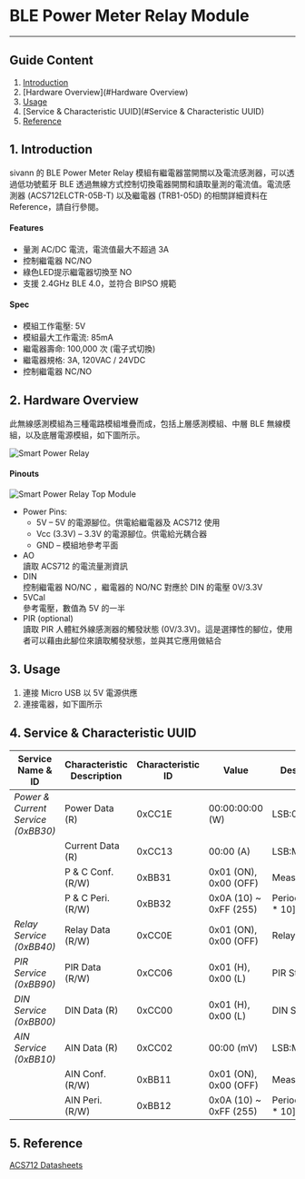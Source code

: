 # BLE Power Meter Relay Module  
---  

## Guide Content  

1. [Introduction](#Introduction)  
2. [Hardware Overview](#Hardware Overview)  
3. [Usage](#Usage)  
4. [Service & Characteristic UUID](#Service & Characteristic UUID)  
5. [Reference](#Reference)  


<a name="Introduction"></a>
## 1. Introduction  

sivann 的 BLE Power Meter Relay 模組有繼電器當開關以及電流感測器，可以透過低功號藍牙 BLE 透過無線方式控制切換電器開關和讀取量測的電流值。電流感測器 (ACS712ELCTR-05B-T) 以及繼電器 (TRB1-05D) 的相關詳細資料在 Reference，請自行參閱。  

#### Features  
 * 量測 AC/DC 電流，電流值最大不超過 3A  
 * 控制繼電器 NC/NO  
 * 綠色LED提示繼電器切換至 NO  
 * 支援 2.4GHz BLE 4.0，並符合 BIPSO 規範  

#### Spec  
 * 模組工作電壓: 5V  
 * 模組最大工作電流: 85mA  
 * 繼電器壽命: 100,000 次 (電子式切換)  
 * 繼電器規格: 3A, 120VAC / 24VDC  
 * 控制繼電器 NC/NO  


<a name="Hardware Overview"></a>
## 2. Hardware Overview  

此無線感測模組為三種電路模組堆疊而成，包括上層感測模組、中層 BLE 無線模組，以及底層電源模組，如下圖所示。  

![Smart Power Relay](http://i.imgur.com/P35N7FNl.png "Smart Power Relay")  

#### Pinouts  

![Smart Power Relay Top Module](http://i.imgur.com/GWADze7m.png "Smart Power Relay Top Module")  

* Power Pins:  
  * 5V – 5V 的電源腳位。供電給繼電器及 ACS712 使用  
  * Vcc (3.3V) – 3.3V 的電源腳位。供電給光耦合器  
  * GND – 模組地參考平面   
* AO  
  讀取 ACS712 的電流量測資訊  
* DIN  
  控制繼電器 NO/NC ，繼電器的 NO/NC 對應於 DIN 的電壓 0V/3.3V  
* 5VCal  
  參考電壓，數值為 5V 的一半  
* PIR (optional)  
  讀取 PIR 人體紅外線感測器的觸發狀態 (0V/3.3V)。這是選擇性的腳位，使用者可以藉由此腳位來讀取觸發狀態，並與其它應用做結合  


<a name="Usage"></a>
## 3. Usage  

1. 連接 Micro USB 以 5V 電源供應  
2. 連接電器，如下圖所示  


<a name="Service & Characteristic UUID"></a>
## 4. Service & Characteristic UUID  

|        Service Name & ID             |  Characteristic Description  |  Characteristic ID  |  Value                   |  Description               |  
|--------------------------------------|------------------------------|---------------------|--------------------------|----------------------------|  
|  *Power & Current Service (0xBB30)*  |  Power Data (R)              |  0xCC1E             |  00:00:00:00 (W)         |  LSB:00:00:MSB             |  
|                                      |  Current Data (R)            |  0xCC13             |  00:00 (A)               |  LSB:MSB                   |  
|                                      |  P & C Conf. (R/W)           |  0xBB31             |  0x01 (ON), 0x00 (OFF)   |  Measurement               |  
|                                      |  P & C Peri. (R/W)           |  0xBB32             |  0x0A (10) ~ 0xFF (255)  |  Period = [Input * 10] ms  |  
|  *Relay Service (0xBB40)*            |  Relay Data (R/W)            |  0xCC0E             |  0x01 (ON), 0x00 (OFF)   |  Relay State               |  
|  *PIR Service (0xBB90)*              |  PIR Data (R/W)              |  0xCC06             |  0x01 (H), 0x00 (L)      |  PIR Status                |  
|  *DIN Service (0xBB00)*              |  DIN Data (R)                |  0xCC00             |  0x01 (H), 0x00 (L)      |  DIN Status                |  
|  *AIN Service (0xBB10)*              |  AIN Data (R)                |  0xCC02             |  00:00 (mV)              |  LSB:MSB                   |  
|                                      |  AIN Conf. (R/W)             |  0xBB11             |  0x01 (ON), 0x00 (OFF)   |  Measurement               |  
|                                      |  AIN Peri. (R/W)             |  0xBB12             |  0x0A (10) ~ 0xFF (255)  |  Period = [Input * 10] ms  |  


<a name="Reference"></a>
## 5. Reference  
 
[ACS712 Datasheets](http://pdf1.alldatasheet.com/datasheet-pdf/view/168326/ALLEGRO/ACS712.html "ACS712")  

